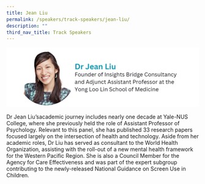 ```yaml
---
title: Jean Liu
permalink: /speakers/track-speakers/jean-liu/
description: ""
third_nav_title: Track Speakers
---
```

<div style="display: flex; flex-wrap: wrap;">
  <div style="flex-basis: 100%; max-width: 100%;">
    <img alt="track speakers 1" src="/images/SpeakersPhoto/jeanliu.png">
  </div>
	
Dr Jean Liu’sacademic journey includes nearly one decade at Yale-NUS College, where she previously held the role of Assistant Professor of Psychology. Relevant to this panel, she has published 33 research papers focused largely on the intersection of health and technology.
Aside from her academic roles, Dr Liu has served as consultant to the World Health Organization, assisting with the roll-out of a new mental health framework for the Western Pacific Region. She is also a Council Member for the Agency for Care Effectiveness and was part of the expert subgroup contributing to the newly-released National Guidance on Screen Use in Children.
</div>